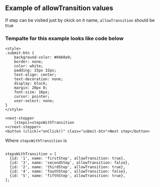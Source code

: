 ## Example of allowTransition values

If step can be visited just by ckick on it name, `allowTransition` should be true

### Tempalte for this example looks like code below

```
<style>
.submit-btn {
    background-color: #0460a9;
    border: none;
    color: white;
    padding: 15px 32px;
    text-align: center;
    text-decoration: none;
    display: block;
    margin: 20px 0;
    font-size: 16px;
    cursor: pointer;
    user-select: none;
}
</style>

<next-stepper
    [steps]=stepsWithTransition
></next-stepper>
<button (click)="onClick()" class="submit-btn">Next step</button>
```

Where `stepsWithTransition` is 

```

stepsWithTransition = [
  {id: '1', name: 'firstStep', allowTransition: true},
  {id: '3', name: 'secondStep', allowTransition: false},
  {id: '2', name: 'thirdStep', allowTransition: true},
  {id: '4', name: 'fouthStep', allowTransition: false},
  {id: '5', name: 'fifthStep', allowTransition: true},
];
```
